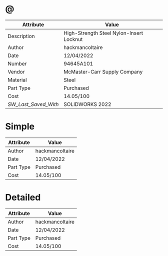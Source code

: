 # @
| Attribute | Value |
| ---  | ---     |
| Description | High-Strength Steel Nylon-Insert Locknut |
| Author | hackmancoltaire |
| Date | 12/04/2022 |
| Number | 94645A101 |
| Vendor | McMaster-Carr Supply Company |
| Material | Steel |
| Part Type | Purchased |
| Cost | 14.05/100 |
| _SW_Last_Saved_With_ | SOLIDWORKS 2022 |
# Simple
| Attribute | Value |
| ---  | ---     |
| Author | hackmancoltaire |
| Date | 12/04/2022 |
| Part Type | Purchased |
| Cost | 14.05/100 |
# Detailed
| Attribute | Value |
| ---  | ---     |
| Author | hackmancoltaire |
| Date | 12/04/2022 |
| Part Type | Purchased |
| Cost | 14.05/100 |
